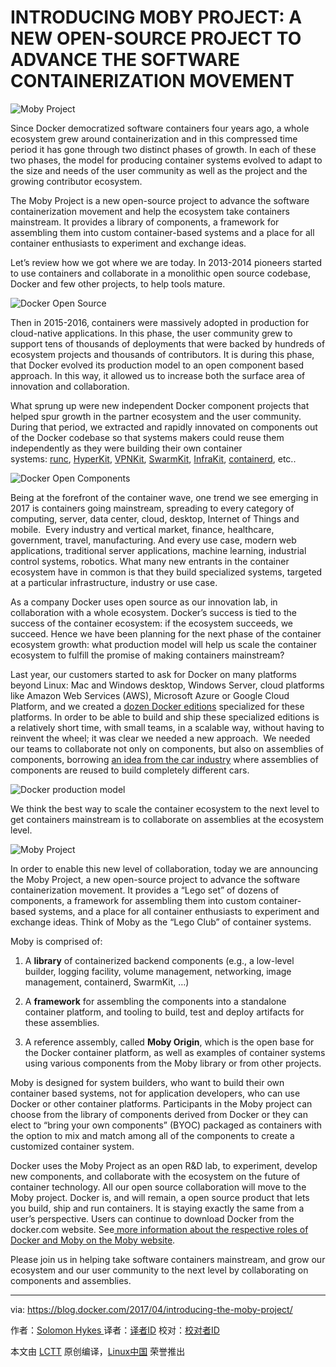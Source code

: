 INTRODUCING MOBY PROJECT: A NEW OPEN-SOURCE PROJECT TO ADVANCE THE SOFTWARE CONTAINERIZATION MOVEMENT
============================================================

![Moby Project](https://i0.wp.com/blog.docker.com/wp-content/uploads/1-2.png?resize=763%2C275&ssl=1)

Since Docker democratized software containers four years ago, a whole ecosystem grew around containerization and in this compressed time period it has gone through two distinct phases of growth. In each of these two phases, the model for producing container systems evolved to adapt to the size and needs of the user community as well as the project and the growing contributor ecosystem.

The Moby Project is a new open-source project to advance the software containerization movement and help the ecosystem take containers mainstream. It provides a library of components, a framework for assembling them into custom container-based systems and a place for all container enthusiasts to experiment and exchange ideas.

Let’s review how we got where we are today. In 2013-2014 pioneers started to use containers and collaborate in a monolithic open source codebase, Docker and few other projects, to help tools mature.

![Docker Open Source](https://i0.wp.com/blog.docker.com/wp-content/uploads/2-2.png?resize=975%2C548&ssl=1)

Then in 2015-2016, containers were massively adopted in production for cloud-native applications. In this phase, the user community grew to support tens of thousands of deployments that were backed by hundreds of ecosystem projects and thousands of contributors. It is during this phase, that Docker evolved its production model to an open component based approach. In this way, it allowed us to increase both the surface area of innovation and collaboration.

What sprung up were new independent Docker component projects that helped spur growth in the partner ecosystem and the user community. During that period, we extracted and rapidly innovated on components out of the Docker codebase so that systems makers could reuse them independently as they were building their own container systems: [runc][7], [HyperKit][8], [VPNKit][9], [SwarmKit][10], [InfraKit][11], [containerd][12], etc..

![Docker Open Components](https://i1.wp.com/blog.docker.com/wp-content/uploads/3-2.png?resize=975%2C548&ssl=1)

Being at the forefront of the container wave, one trend we see emerging in 2017 is containers going mainstream, spreading to every category of computing, server, data center, cloud, desktop, Internet of Things and mobile.  Every industry and vertical market, finance, healthcare, government, travel, manufacturing. And every use case, modern web applications, traditional server applications, machine learning, industrial control systems, robotics. What many new entrants in the container ecosystem have in common is that they build specialized systems, targeted at a particular infrastructure, industry or use case.

As a company Docker uses open source as our innovation lab, in collaboration with a whole ecosystem. Docker’s success is tied to the success of the container ecosystem: if the ecosystem succeeds, we succeed. Hence we have been planning for the next phase of the container ecosystem growth: what production model will help us scale the container ecosystem to fulfill the promise of making containers mainstream?

Last year, our customers started to ask for Docker on many platforms beyond Linux: Mac and Windows desktop, Windows Server, cloud platforms like Amazon Web Services (AWS), Microsoft Azure or Google Cloud Platform, and we created a [dozen Docker editions][13] specialized for these platforms. In order to be able to build and ship these specialized editions is a relatively short time, with small teams, in a scalable way, without having to reinvent the wheel; it was clear we needed a new approach.  We needed our teams to collaborate not only on components, but also on assemblies of components, borrowing [an idea from the car industry][14] where assemblies of components are reused to build completely different cars.

![Docker production model](https://i1.wp.com/blog.docker.com/wp-content/uploads/4-2.png?resize=975%2C548&ssl=1)

We think the best way to scale the container ecosystem to the next level to get containers mainstream is to collaborate on assemblies at the ecosystem level.

![Moby Project](https://i0.wp.com/blog.docker.com/wp-content/uploads/5-2.png?resize=975%2C548&ssl=1)

In order to enable this new level of collaboration, today we are announcing the Moby Project, a new open-source project to advance the software containerization movement. It provides a “Lego set” of dozens of components, a framework for assembling them into custom container-based systems, and a place for all container enthusiasts to experiment and exchange ideas. Think of Moby as the “Lego Club” of container systems.

Moby is comprised of:

1.  A **library** of containerized backend components (e.g., a low-level builder, logging facility, volume management, networking, image management, containerd, SwarmKit, …)

2.  A **framework** for assembling the components into a standalone container platform, and tooling to build, test and deploy artifacts for these assemblies.

3.  A reference assembly, called **Moby Origin**, which is the open base for the Docker container platform, as well as examples of container systems using various components from the Moby library or from other projects.

Moby is designed for system builders, who want to build their own container based systems, not for application developers, who can use Docker or other container platforms. Participants in the Moby project can choose from the library of components derived from Docker or they can elect to “bring your own components” (BYOC) packaged as containers with the option to mix and match among all of the components to create a customized container system.

Docker uses the Moby Project as an open R&D lab, to experiment, develop new components, and collaborate with the ecosystem on the future of container technology. All our open source collaboration will move to the Moby project. Docker is, and will remain, a open source product that lets you build, ship and run containers. It is staying exactly the same from a user’s perspective. Users can continue to download Docker from the docker.com website. See[ more information about the respective roles of Docker and Moby on the Moby website][15].

Please join us in helping take software containers mainstream, and grow our ecosystem and our user community to the next level by collaborating on components and assemblies.

--------------------------------------------------------------------------------

via: https://blog.docker.com/2017/04/introducing-the-moby-project/

作者：[Solomon Hykes ][a]
译者：[译者ID](https://github.com/译者ID)
校对：[校对者ID](https://github.com/校对者ID)

本文由 [LCTT](https://github.com/LCTT/TranslateProject) 原创编译，[Linux中国](https://linux.cn/) 荣誉推出

[a]:https://blog.docker.com/author/solomon/
[1]:https://blog.docker.com/author/solomon/
[2]:https://blog.docker.com/tag/containerization/
[3]:https://blog.docker.com/tag/moby-library/
[4]:https://blog.docker.com/tag/moby-origin/
[5]:https://blog.docker.com/tag/moby-project/
[6]:https://blog.docker.com/tag/open-source/
[7]:https://github.com/opencontainers/runc
[8]:https://github.com/docker/hyperkit
[9]:https://github.com/docker/vpnkit
[10]:https://github.com/docker/swarmkit
[11]:https://github.com/docker/infrakit
[12]:https://github.com/containerd/containerd
[13]:https://blog.docker.com/2017/03/docker-enterprise-edition/
[14]:https://en.wikipedia.org/wiki/List_of_Volkswagen_Group_platforms
[15]:https://mobyproject.org/#moby-and-docker
